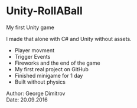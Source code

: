 # Unity-RollABall

My first Unity game

I made that alone with C# and Unity without assets.

- Player movment
- Trigger Events
- Fireworks and the end of the game
- My first real project on GitHub
- Finished minigame for 1 day
- Built without physics

Author: George Dimitrov <br>
Date: 20.09.2016
